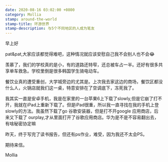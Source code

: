 ```yaml
---
date: 2020-08-16 03:02:00 +0800
category: Mollia
stamp: around-the-world
stamp-title: 环游世界
stamp-description: 与5个不同地区的人成为笔友
---
```


<p>
早上好

pat&pat,大家应该都觉得难吧，这种情况就应该安慰自己我不会别人也不会😂

羡慕了，我们的学校真的是小，有的道路还特窄，还总被车占一半。还好有很多共享单车救急。学校里倒是很多韩国学生骑电动车。

餐饮业真的遭受重创，大学城旁边的尤其是。上次我去家这边的商场，餐饮区都没什么人，火锅店就我们这一桌，特意安排在了空调底下，冻死我了。

我其实一直是安卓手机，我是在家里的一台苹果6上下载了slowly,但是它崩了打不开，我就在iPad上重新下载了。但是iPad很重，所以我一直寻找在我的手机上登slowly的方法。我虽然下载了go 谷歌安装器，但是打不开google 应用商店，后来又下载了 ourplay,才从里面打开了谷歌应用商店。华为是不是不容易翻出去，有啥秘密协定嘛

昨天，终于写完了读书报告，但还有ps作业，难受，因为我还不太会PS。

期待来信。

Mollia
</p>